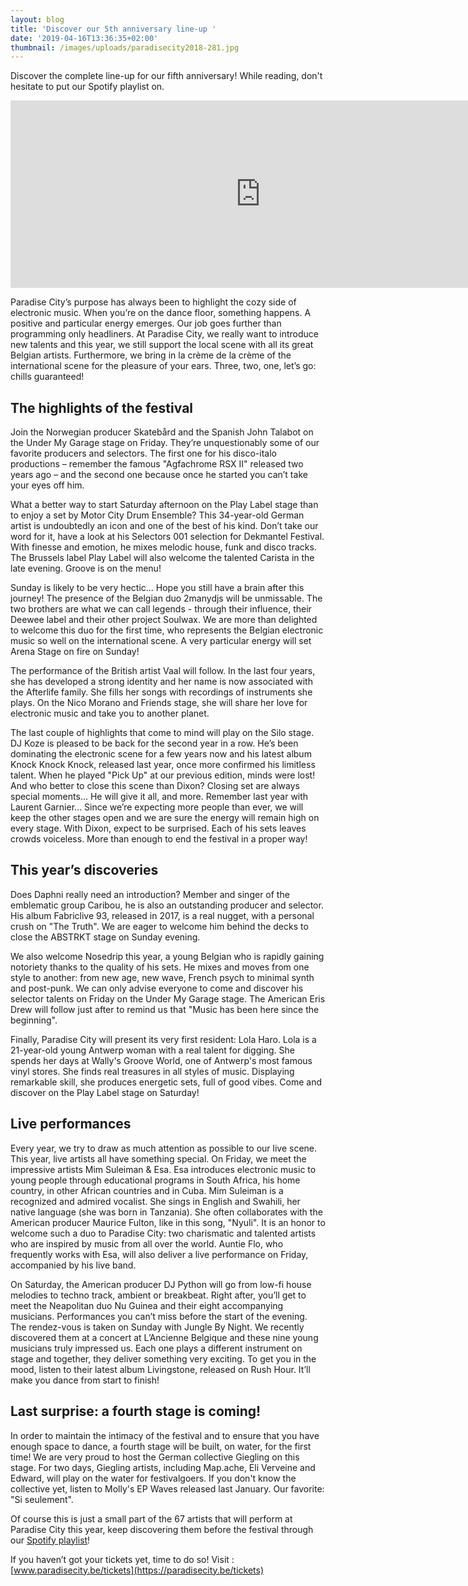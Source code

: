 ```yaml
---
layout: blog
title: 'Discover our 5th anniversary line-up '
date: '2019-04-16T13:36:35+02:00'
thumbnail: /images/uploads/paradisecity2018-281.jpg
---
```

Discover the complete line-up for our fifth anniversary!
While reading, don't hesitate to put our Spotify playlist on.

<iframe src="https://open.spotify.com/embed/user/paradisecityfestival/playlist/0Bi3SbSebLcjScrqncVGhk" width="800" height="300" frameborder="0" allowtransparency="true" allow="encrypted-media"></iframe>

Paradise City’s purpose has always been to highlight the cozy side of electronic music. When you’re on the dance floor, something happens. A positive and particular energy emerges. Our job goes further than programming only headliners. At Paradise City, we really want to introduce new talents and this year, we still support the local scene with all its great Belgian artists. Furthermore, we bring in la crème de la crème of the international scene for the pleasure of your ears. Three, two, one, let’s go: chills guaranteed!

## The highlights of the festival

Join the Norwegian producer Skatebård and the Spanish John Talabot on the Under My Garage stage on Friday. They’re unquestionably some of our favorite producers and selectors. The first one for his disco-italo productions – remember the famous "Agfachrome RSX II" released two years ago – and the second one because once he started you can’t take your eyes off him. 

What a better way to start Saturday afternoon on the Play Label stage than to enjoy a set by Motor City Drum Ensemble? This 34-year-old German artist is undoubtedly an icon and one of the best of his kind. Don’t take our word for it, have a look at his Selectors 001 selection for Dekmantel Festival. With finesse and emotion, he mixes melodic house, funk and disco tracks. The Brussels label Play Label will also welcome the talented Carista in the late evening. Groove is on the menu! 

Sunday is likely to be very hectic... Hope you still have a brain after this journey! The presence of the Belgian duo 2manydjs will be unmissable. The two brothers are what we can call legends - through their influence, their Deewee label and their other project Soulwax. We are more than delighted to welcome this duo for the first time, who represents the Belgian electronic music so well on the international scene. A very particular energy will set Arena Stage on fire on Sunday!

The performance of the British artist Vaal will follow. In the last four years, she has developed a strong identity and her name is now associated with the Afterlife family. She fills her songs with recordings of instruments she plays. On the Nico Morano and Friends stage, she will share her love for electronic music and take you to another planet.

The last couple of highlights that come to mind will play on the Silo stage. DJ Koze is pleased to be back for the second year in a row. He’s been dominating the electronic scene for a few years now and his latest album Knock Knock Knock, released last year, once more confirmed his limitless talent. When he played "Pick Up" at our previous edition, minds were lost! And who better to close this scene than Dixon? Closing set are always special moments… He will give it all, and more. Remember last year with Laurent Garnier... Since we’re expecting more people than ever, we will keep the other stages open and we are sure the energy will remain high on every stage. With Dixon, expect to be surprised. Each of his sets leaves crowds voiceless. More than enough to end the festival in a proper way!

## This year’s discoveries

Does Daphni really need an introduction? Member and singer of the emblematic group Caribou, he is also an outstanding producer and selector. His album Fabriclive 93, released in 2017, is a real nugget, with a personal crush on "The Truth". We are eager to welcome him behind the decks to close the ABSTRKT stage on Sunday evening.

We also welcome Nosedrip this year, a young Belgian who is rapidly gaining notoriety thanks to the quality of his sets. He mixes and moves from one style to another: from new age, new wave, French psych to minimal synth and post-punk. We can only advise everyone to come and discover his selector talents on Friday on the Under My Garage stage. The American Eris Drew will follow just after to remind us that "Music has been here since the beginning".

Finally, Paradise City will present its very first resident: Lola Haro. Lola is a 21-year-old young Antwerp woman with a real talent for digging. She spends her days at Wally's Groove World, one of Antwerp's most famous vinyl stores. She finds real treasures in all styles of music. Displaying remarkable skill, she produces energetic sets, full of good vibes. Come and discover on the Play Label stage on Saturday!

## Live performances

Every year, we try to draw as much attention as possible to our live scene. This year, live artists all have something special. On Friday, we meet the impressive artists Mim Suleiman & Esa. Esa introduces electronic music to young people through educational programs in South Africa, his home country, in other African countries and in Cuba. Mim Suleiman is a recognized and admired vocalist. She sings in English and Swahili, her native language (she was born in Tanzania). She often collaborates with the American producer Maurice Fulton, like in this song, "Nyuli". It is an honor to welcome such a duo to Paradise City: two charismatic and talented artists who are inspired by music from all over the world. Auntie Flo, who frequently works with Esa, will also deliver a live performance on Friday, accompanied by his live band.

On Saturday, the American producer DJ Python will go from low-fi house melodies to techno track, ambient or breakbeat. Right after, you’ll get to meet the Neapolitan duo Nu Guinea and their eight accompanying musicians. Performances you can’t miss before the start of the evening. The rendez-vous is taken on Sunday with Jungle By Night. We recently discovered them at a concert at L’Ancienne Belgique and these nine young musicians truly impressed us. Each one plays a different instrument on stage and together, they deliver something very exciting. To get you in the mood, listen to their latest album Livingstone, released on Rush Hour. It’ll make you dance from start to finish!

## Last surprise: a fourth stage is coming!

In order to maintain the intimacy of the festival and to ensure that you have enough space to dance, a fourth stage will be built, on water, for the first time! We are very proud to host the German collective Giegling on this stage. For two days, Giegling artists, including Map.ache, Eli Verveine and Edward, will play on the water for festivalgoers. If you don't know the collective yet, listen to Molly's EP Waves released last January. Our favorite: "Si seulement".

Of course this is just a small part of the 67 artists that will perform at Paradise City this year, keep discovering them before the festival through our [Spotify playlist](https://open.spotify.com/user/paradisecityfestival/playlist/0Bi3SbSebLcjScrqncVGhk?si=WzyclPt7QQ-mMBvzruq5CQ)!

If you haven’t got your tickets yet, time to do so! 
Visit : [www.paradisecity.be/tickets](https://paradisecity.be/tickets)
